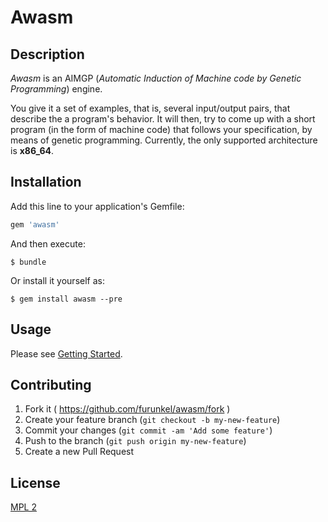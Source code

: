 # Awasm

## Description

*Awasm* is an AIMGP (*Automatic Induction of Machine code by Genetic Programming*) engine.

You give it a set of examples, that is, several input/output pairs, that describe the a program's behavior.
It will then, try to come up with a short program (in the form of machine code) that follows your specification,
by means of genetic programming.
Currently, the only supported architecture is **x86_64**.

## Installation

Add this line to your application's Gemfile:

```ruby
gem 'awasm'
```

And then execute:

    $ bundle

Or install it yourself as:

    $ gem install awasm --pre

## Usage

Please see [Getting Started](https://github.com/furunkel/awasm/wiki/Getting-Started).


## Contributing

1. Fork it ( https://github.com/furunkel/awasm/fork )
2. Create your feature branch (`git checkout -b my-new-feature`)
3. Commit your changes (`git commit -am 'Add some feature'`)
4. Push to the branch (`git push origin my-new-feature`)
5. Create a new Pull Request

## License

[MPL 2][license]

[license]: https://github.com/furunkel/awasm/blob/master/LICENSE.txt
